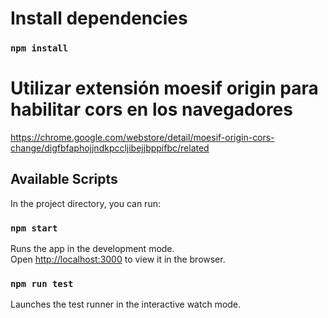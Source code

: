 # Install dependencies

### `npm install`

# Utilizar extensión moesif origin para habilitar cors en los navegadores
https://chrome.google.com/webstore/detail/moesif-origin-cors-change/digfbfaphojjndkpccljibejjbppifbc/related

## Available Scripts

In the project directory, you can run:

### `npm start`

Runs the app in the development mode.\
Open [http://localhost:3000](http://localhost:3000) to view it in the browser.

### `npm run test`

Launches the test runner in the interactive watch mode.